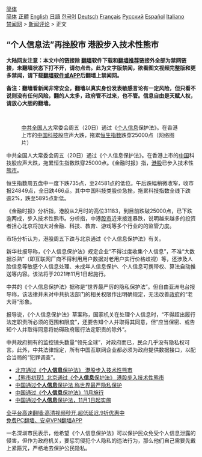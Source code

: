  <!-- 面包屑导航 --> <div class="breadcrumb"><!-- GTranslate: https://gtranslate.io/ -->  <div class="switcher notranslate">  <div class="selected">  <a href="#" onclick="return false;"> 简体</a>  </div>  <div class="option">  <a href="https://www.bannedbook.org" onclick="doGTranslate('zh-CN|zh-CN');jQuery('div.switcher div.selected a').html(jQuery(this).html());return false;" title="简体中文" class="nturl selected"> 简体</a>  <a href="https://www.bannedbook.org/zh-tw/" onclick="doGTranslate('zh-CN|zh-TW');jQuery('div.switcher div.selected a').html(jQuery(this).html());return false;" title="繁體中文" class="nturl"> 正體</a>  <a href="https://www.bannedbook.org/en/" onclick="doGTranslate('zh-CN|en');jQuery('div.switcher div.selected a').html(jQuery(this).html());return false;" title="English" class="nturl"> English</a>  <a href="https://www.bannedbook.org/ja/" onclick="doGTranslate('zh-CN|ja');jQuery('div.switcher div.selected a').html(jQuery(this).html());return false;" title="日本語" class="nturl"> 日語</a>  <a href="https://www.bannedbook.org/ko/" onclick="doGTranslate('zh-CN|ko');jQuery('div.switcher div.selected a').html(jQuery(this).html());return false;" title="한국어" class="nturl"> 한국어</a>  <a href="https://www.bannedbook.org/de/" onclick="doGTranslate('zh-CN|de');jQuery('div.switcher div.selected a').html(jQuery(this).html());return false;" title="Deutsch" class="nturl"> Deutsch</a>  <a href="https://www.bannedbook.org/fr/" onclick="doGTranslate('zh-CN|fr');jQuery('div.switcher div.selected a').html(jQuery(this).html());return false;" title="Français" class="nturl"> Français</a>  <a href="https://www.bannedbook.org/ru/" onclick="doGTranslate('zh-CN|ru');jQuery('div.switcher div.selected a').html(jQuery(this).html());return false;" title="Русский" class="nturl"> Русский</a>  <a href="https://www.bannedbook.org/es/" onclick="doGTranslate('zh-CN|es');jQuery('div.switcher div.selected a').html(jQuery(this).html());return false;" title="Español" class="nturl"> Español</a>  <a href="https://www.bannedbook.org/it/" onclick="doGTranslate('zh-CN|it');jQuery('div.switcher div.selected a').html(jQuery(this).html());return false;" title="Italiano" class="nturl"> Italiano</a>  </div>  </div>      <div class='breadcrumb-sub'><!-- Breadcrumb NavXT 6.3.0 --> <a href="https://www.bannedbook.org/" class="home">禁闻网</a> &gt; <a href="https://www.bannedbook.org/bnews/comments/" class="category">新闻评论</a> &gt; 正文</div></div><h2>“个人信息法”再挫股市 港股步入技术性熊市</h2> <p class="notice"><b>大陆网友注意：本文中的链接除 <a href="https://github.com/bannedbook/fanqiang" >翻墙</a>软件下载和<a href="https://github.com/killgcd/justmysocks/blob/master/README.md">翻墙推荐</a>链接外全部为禁网链接，未翻墙状态下打不开，请勿点击。此为文字版禁闻，欲看图文视频完整版和更多禁闻，请下载<a href="https://github.com/bannedbook/fanqiang">翻墙软件或APP</a>后翻墙上禁闻网。</p><p>备注：翻墙看新闻非常安全，翻墙以真实身份发表敏感言论有一定风险，但只看不说则没有任何风险，翻的人太多，政府管不过来，也不管。信息自由是天赋人权，请放心大胆的翻墙。</b></p>  <div class="entry"> <br /> <figure><a href="https://i1.wp.com/upload-images-bucket-v64rleca837do.s3.eu-west-1.amazonaws.com/wp-content/uploads/2021/08/21210253/3606b07cfca1923f67a07f54efdcd7b0.jpeg?fit=638%2C401&#038;ssl=1" data-caption="中共全国人大常委会周五（20日）通过《个人信息保护法》。在香港上市的中国科技股应声大跌，拖累恒生指数跌穿25000点（网络图片）"></a><figcaption class="wp-caption-text"><a href="https://www.bannedbook.org/bnews/tag/%e4%b8%ad%e5%85%b1/" class="st_tag internal_tag" rel="tag" title="标签 中共 下的日志">中共</a><a href="https://www.bannedbook.org/bnews/tag/%E5%85%A8%E5%9B%BD%E4%BA%BA%E5%A4%A7/" class="st_tag internal_tag" rel="tag" title="标签 全国人大 下的日志">全国人大</a>常委会周五（20日）通过《<a href="https://www.bannedbook.org/bnews/tag/%E4%B8%AA%E4%BA%BA%E4%BF%A1%E6%81%AF/" class="st_tag internal_tag" rel="tag" title="标签 个人信息 下的日志">个人信息</a>保护法》。在香港上市的<a href="https://www.bannedbook.org/bnews/tag/%E4%B8%AD%E5%9B%BD%E7%A7%91%E6%8A%80/" class="st_tag internal_tag" rel="tag" title="标签 中国科技 下的日志">中国科技</a>股应声大跌，拖累<a href="https://www.bannedbook.org/bnews/tag/%E6%81%92%E7%94%9F%E6%8C%87%E6%95%B0/" class="st_tag internal_tag" rel="tag" title="标签 恒生指数 下的日志">恒生指数</a>跌穿25000点（网络图片）</figcaption></figure> <p>中共全国人大常委会周五（20日）通过《个人信息保护法》。在香港上市的<span class='wp_keywordlink_affiliate'><a href="https://www.bannedbook.org/" title="中国" target="_blank">中国</a></span>科技股应声大跌，拖累恒生指数跌穿25000点。《金融时报》指，<a href="https://www.bannedbook.org/bnews/tag/%e6%b8%af%e8%82%a1/" class="st_tag internal_tag" rel="tag" title="标签 港股 下的日志">港股</a>已步入技术性<a href="https://www.bannedbook.org/bnews/tag/%E7%86%8A%E5%B8%82/" class="st_tag internal_tag" rel="tag" title="标签 熊市 下的日志">熊市</a>。</p> <p>恒生指数周五盘中一度下跌735点，至24581点的低位。午后跌幅稍微收窄，收市报24849点，全日跌466点。其中中国科技类股价急挫，拖累科技指数全线下跌逾2%，跌至5895点新低。</p>  <p>《金融时报》分析指，港股从2月时的高位31183，到目前跌破25000点，已下跌逾两成，步入技术性熊市。分析指，中港<a href="https://www.bannedbook.org/bnews/tag/%e8%82%a1%e5%b8%82/" class="st_tag internal_tag" rel="tag" title="标签 股市 下的日志">股市</a>近来接连暴跌，说明越来越多的投资者担心北京将加大对金融、科技、教育、游戏等多个行业的的监管力度。</p> <p>市场分析认为，港股周五下跌与北京通过《个人信息保护法》有关。</p>  <p>新华社报导称，《个人信息保护法》规定企业“不得过度收集个人信息”，不准“大数据杀熟”（即互联网厂商不得利用用户数据对老用户实行价格歧视）等，还涉及人脸信息等敏感个人信息处理、未成年人信息保护、个人信息可携带权、算法自动推送等内容。该法将于2021年11月1日起施行。</p> <p>中共的《个人信息保护法》据称是“世界最严厉的隐私保护法”。但自由亚洲电台报导称，该法律并未对中共执法部门的相关权限作出明确规定，无法改善<a href="https://www.bannedbook.org/bnews/tag/%e6%94%bf%e5%ba%9c/" class="st_tag internal_tag" rel="tag" title="标签 政府 下的日志">政府</a>的“老大哥”形象。</p>  <p>报导说，《个人信息保护法》草案称，国家机关在处理个人信息时，“不得超出履行法定职责所必须的范围和限度”，还要告知个人并取得其同意，但“应当保密、或告知个人并取得同意将妨碍政府履行法定职责的除外”。</p> <p>中共政府拥有的监控镜头数量“领先全球”，对政府而已，民众几乎没有隐私权可言。此外，中共法律规定，所有中国互联网企业都必须为政府提供数据接口，以配合当局的“犯罪调查”。</p>  <ul class='op-related-articles' title='相关阅读'> <li><a href='https://www.bannedbook.org/bnews/baitai/20210821/1610745.html' target='_blank'>北京通过《<b>个人信息</b>保护法》 港股步入技术性熊市</a></li> <li><a href='https://www.bannedbook.org/bnews/headline/20210821/1610647.html' target='_blank'>【熊市初现】北京通过《<b>个人信息</b>保护法》 港股步入技术性熊市</a></li> <li><a href='https://www.bannedbook.org/bnews/headline/20210820/1609985.html' target='_blank'>中国通过<b>个人信息</b>保护法 称世界最严隐私保护</a></li> <li><a href='https://www.bannedbook.org/bnews/baitai/20210820/1609971.html' target='_blank'>中国通过《<b>个人信息</b>保护法》11月施行</a></li> <li><a href='https://www.bannedbook.org/bnews/headline/20210820/1609874.html' target='_blank'>中国通过<b>个人信息</b>保护法，11月1日起实施</a></li> </ul> <p class="texttj"> <a href="https://github.com/bannedbook/fanqiang/wiki/V2ray%E6%9C%BA%E5%9C%BA" target="_blank">全平台高速翻墙:高清视频秒开,超低延迟,9折优惠中</a><br/> <a href="https://github.com/bannedbook/fanqiang/wiki/%E7%A6%81%E9%97%BB%E7%BD%91%E5%AE%89%E5%8D%93%E7%BF%BB%E5%A2%99%E6%96%B0%E9%97%BBAPP" target="_blank">免费PC翻墙、安卓VPN翻墙APP</a></p><p>一名深圳市民表示，他希望《个人信息保护法》可以保护民众免受个人信息泄露的侵害，但作为政府机关，要惩罚侵犯个人隐私的违法行为，那么他们自己需要先戴上紧箍咒，严格地去保护公民隐私。</p><a name='sharetosocial'></a>  <div style="margin-bottom:5px;padding-bottom:5px;clear:both"> <div id="archive-pix-1" class="banner-ads"> <!-- AuctionX Display platform tag START --> <div id="26318x728x90x621x_ADSLOT2" clicktrack="%%CLICK_URL_ESC%%"></div> <!-- AuctionX Display platform tag END --> </div> <div id="archive-pix-2" class="banner-ads"> <!-- AuctionX Display platform tag START --> <div id="26315x300x250x621x_ADSLOT2" clicktrack="%%CLICK_URL_ESC%%"></div> <!-- AuctionX Display platform tag END --> </div> </div>  <div id="archive-pix-1" class="banner-ads"> <!-- AuctionX Display platform tag START --> <div id="26318x728x90x621x_ADSLOT3" clicktrack="%%CLICK_URL_ESC%%"></div> <!-- AuctionX Display platform tag END --> </div> </div><!--END ENTRY--> 